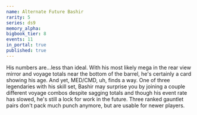 ```yaml
---
name: Alternate Future Bashir
rarity: 5
series: ds9
memory_alpha:
bigbook_tier: 8
events: 11
in_portal: true
published: true
---
```


His numbers are...less than ideal. With his most likely mega in the rear view mirror and voyage totals near the bottom of the barrel, he's certainly a card showing his age. And yet, MED/CMD, uh, finds a way. One of three legendaries with his skill set, Bashir may surprise you by joining a couple different voyage combos despite sagging totals and though his event rate has slowed, he's still a lock for work in the future. Three ranked gauntlet pairs don't pack much punch anymore, but are usable for newer players.
